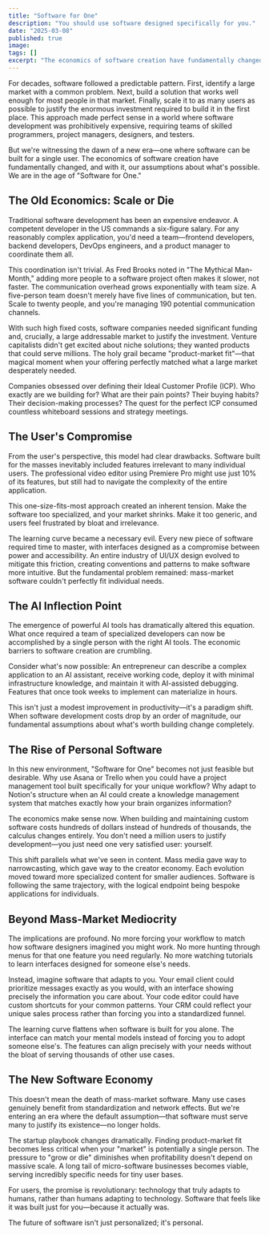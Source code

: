 ```yaml
---
title: "Software for One"
description: "You should use software designed specifically for you."
date: "2025-03-08"
published: true
image:
tags: []
excerpt: "The economics of software creation have fundamentally changed, and with it, our assumptions about what's possible."
---
```

For decades, software followed a predictable pattern. First, identify a large market with a common problem. Next, build a solution that works well enough for most people in that market. Finally, scale it to as many users as possible to justify the enormous investment required to build it in the first place. This approach made perfect sense in a world where software development was prohibitively expensive, requiring teams of skilled programmers, project managers, designers, and testers.

But we're witnessing the dawn of a new era—one where software can be built for a single user. The economics of software creation have fundamentally changed, and with it, our assumptions about what's possible. We are in the age of "Software for One."

## The Old Economics: Scale or Die

Traditional software development has been an expensive endeavor. A competent developer in the US commands a six-figure salary. For any reasonably complex application, you'd need a team—frontend developers, backend developers, DevOps engineers, and a product manager to coordinate them all.

This coordination isn't trivial. As Fred Brooks noted in "The Mythical Man-Month," adding more people to a software project often makes it slower, not faster. The communication overhead grows exponentially with team size. A five-person team doesn't merely have five lines of communication, but ten. Scale to twenty people, and you're managing 190 potential communication channels.

With such high fixed costs, software companies needed significant funding and, crucially, a large addressable market to justify the investment. Venture capitalists didn't get excited about niche solutions; they wanted products that could serve millions. The holy grail became "product-market fit"—that magical moment when your offering perfectly matched what a large market desperately needed.

Companies obsessed over defining their Ideal Customer Profile (ICP). Who exactly are we building for? What are their pain points? Their buying habits? Their decision-making processes? The quest for the perfect ICP consumed countless whiteboard sessions and strategy meetings.

## The User's Compromise

From the user's perspective, this model had clear drawbacks. Software built for the masses inevitably included features irrelevant to many individual users. The professional video editor using Premiere Pro might use just 10% of its features, but still had to navigate the complexity of the entire application.

This one-size-fits-most approach created an inherent tension. Make the software too specialized, and your market shrinks. Make it too generic, and users feel frustrated by bloat and irrelevance.

The learning curve became a necessary evil. Every new piece of software required time to master, with interfaces designed as a compromise between power and accessibility. An entire industry of UI/UX design evolved to mitigate this friction, creating conventions and patterns to make software more intuitive. But the fundamental problem remained: mass-market software couldn't perfectly fit individual needs.

## The AI Inflection Point

The emergence of powerful AI tools has dramatically altered this equation. What once required a team of specialized developers can now be accomplished by a single person with the right AI tools. The economic barriers to software creation are crumbling.

Consider what's now possible: An entrepreneur can describe a complex application to an AI assistant, receive working code, deploy it with minimal infrastructure knowledge, and maintain it with AI-assisted debugging. Features that once took weeks to implement can materialize in hours.

This isn't just a modest improvement in productivity—it's a paradigm shift. When software development costs drop by an order of magnitude, our fundamental assumptions about what's worth building change completely.

## The Rise of Personal Software

In this new environment, "Software for One" becomes not just feasible but desirable. Why use Asana or Trello when you could have a project management tool built specifically for your unique workflow? Why adapt to Notion's structure when an AI could create a knowledge management system that matches exactly how your brain organizes information?

The economics make sense now. When building and maintaining custom software costs hundreds of dollars instead of hundreds of thousands, the calculus changes entirely. You don't need a million users to justify development—you just need one very satisfied user: yourself.

This shift parallels what we've seen in content. Mass media gave way to narrowcasting, which gave way to the creator economy. Each evolution moved toward more specialized content for smaller audiences. Software is following the same trajectory, with the logical endpoint being bespoke applications for individuals.

## Beyond Mass-Market Mediocrity

The implications are profound. No more forcing your workflow to match how software designers imagined you might work. No more hunting through menus for that one feature you need regularly. No more watching tutorials to learn interfaces designed for someone else's needs.

Instead, imagine software that adapts to you. Your email client could prioritize messages exactly as you would, with an interface showing precisely the information you care about. Your code editor could have custom shortcuts for your common patterns. Your CRM could reflect your unique sales process rather than forcing you into a standardized funnel.

The learning curve flattens when software is built for you alone. The interface can match your mental models instead of forcing you to adopt someone else's. The features can align precisely with your needs without the bloat of serving thousands of other use cases.

## The New Software Economy

This doesn't mean the death of mass-market software. Many use cases genuinely benefit from standardization and network effects. But we're entering an era where the default assumption—that software must serve many to justify its existence—no longer holds.

The startup playbook changes dramatically. Finding product-market fit becomes less critical when your "market" is potentially a single person. The pressure to "grow or die" diminishes when profitability doesn't depend on massive scale. A long tail of micro-software businesses becomes viable, serving incredibly specific needs for tiny user bases.

For users, the promise is revolutionary: technology that truly adapts to humans, rather than humans adapting to technology. Software that feels like it was built just for you—because it actually was.

The future of software isn't just personalized; it's personal.
